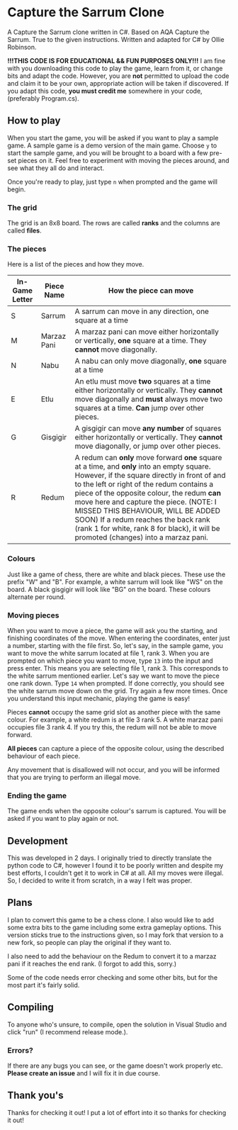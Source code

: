 # Capture the Sarrum Clone
A Capture the Sarrum clone written in C#.
Based on AQA Capture the Sarrum. True to the given instructions.
Written and adapted for C# by Ollie Robinson.

**!!!THIS CODE IS FOR EDUCATIONAL && FUN PURPOSES ONLY!!!**
I am fine with you downloading this code to play the game, learn from it, or change bits and adapt the code.
However, you are **not** permitted to upload the code and claim it to be your own, appropriate action will be taken if discovered.
If you adapt this code, **you must credit me** somewhere in your code, (preferably Program.cs). 

## How to play
When you start the game, you will be asked if you want to play a sample game. A sample game is a demo version of the main game.
Choose `y` to start the sample game, and you will be brought to a board with a few pre-set pieces on it.
Feel free to experiment with moving the pieces around, and see what they all do and interact.

Once you're ready to play, just type `n` when prompted and the game will begin.

### The grid
The grid is an 8x8 board. The rows are called **ranks** and the columns are called **files**.

### The pieces
Here is a list of the pieces and how they move.

| In-Game Letter | Piece Name | How the piece can move |
| -------------- | ---------- | ---------------------- |
| S | Sarrum | A sarrum can move in any direction, one square at a time |
| M | Marzaz Pani | A marzaz pani can move either horizontally or vertically, **one** square at a time. They **cannot** move diagonally. |
| N | Nabu | A nabu can only move diagonally, **one** square at a time |
| E | Etlu | An etlu must move **two** squares at a time either horizontally or vertically. They **cannot** move diagonally and **must** always move two squares at a time. **Can** jump over other pieces. |
| G | Gisgigir | A gisgigir can move **any number** of squares either horizontally or vertically. They **cannot** move diagonally, or jump over other pieces. |
| R | Redum | A redum can **only** move forward **one** square at a time, and **only** into an empty square. However, if the square directly in front of and to the left or right of the redum contains a piece of the opposite colour, the redum **can** move here and capture the piece. (NOTE: I MISSED THIS BEHAVIOUR, WILL BE ADDED SOON) If a redum reaches the back rank (rank 1 for white, rank 8 for black), it will be promoted (changes) into a marzaz pani. |

### Colours
Just like a game of chess, there are white and black pieces. These use the prefix "W" and "B".
For example, a white sarrum will look like "WS" on the board. A black gisgigir will look like "BG" on the board.
These colours alternate per round.

### Moving pieces
When you want to move a piece, the game will ask you the starting, and finishing coordinates of the move. When entering the coordinates, enter just a number, starting with the file first.
So, let's say, in the sample game, you want to move the white sarrum located at file 1, rank 3.
When you are prompted on which piece you want to move, type `13` into the input and press enter. This means you are selecting file 1, rank 3. This corresponds to the white sarrum mentioned earlier.
Let's say we want to move the piece one rank down. Type `14` when prompted. If done correctly, you should see the white sarrum move down on the grid.
Try again a few more times. Once you understand this input mechanic, playing the game is easy!

Pieces **cannot** occupy the same grid slot as another piece with the same colour.
For example, a white redum is at file 3 rank 5. A white marzaz pani occupies file 3 rank 4. If you try this, the redum will not be able to move forward.

**All pieces** can capture a piece of the opposite colour, using the described behaviour of each piece.

Any movement that is disallowed will not occur, and you will be informed that you are trying to perform an illegal move.

### Ending the game
The game ends when the opposite colour's sarrum is captured.
You will be asked if you want to play again or not.

## Development
This was developed in 2 days.
I originally tried to directly translate the python code to C#, however I found it to be poorly written and despite my best efforts, I couldn't get it to work in C# at all. All my moves were illegal.
So, I decided to write it from scratch, in a way I felt was proper.

## Plans
I plan to convert this game to be a chess clone. I also would like to add some extra bits to the game including some extra gameplay options. This version sticks true to the instructions given, so I may fork that version to a new fork, so people can play the original if they want to.

I also need to add the behaviour on the Redum to convert it to a marzaz pani if it reaches the end rank. (I forgot to add this, sorry.)

Some of the code needs error checking and some other bits, but for the most part it's fairly solid.

## Compiling
To anyone who's unsure, to compile, open the solution in Visual Studio and click "run" (I recommend release mode.).

### Errors?
If there are any bugs you can see, or the game doesn't work properly etc. **Please create an issue** and I will fix it in due course.

## Thank you's
Thanks for checking it out! I put a lot of effort into it so thanks for checking it out!
